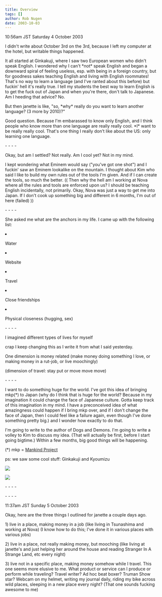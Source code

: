 ```yaml
---
title: Overview
tags: []
author: Rob Nugen
date: 2003-10-03
---
```


<p class=date>10:56am JST Saturday 4 October 2003</p>

<p>I didn't write about October 3rd on the 3rd, because I left my
computer at the hotel, but writable things happened.</p>

<p>It all started at Ginkakuji, where I saw two European women who
didn't speak English.  I wondered why I can't *not* speak English and
began a downward spiral of feeling useless, esp. with being in a
foreign country, but for goodness sakes teaching English and living
with English roommates!  That's no way to learn a language (and I've
ranted about this before) but fuckin' hell it's really true.  I tell
my students the best way to learn English is to get the fuck out of
Japan and when you're there, don't talk to Japanese.  Am I heeding
that advice?  No.</p>

<p>But then janette is like, "so, *why* really do you want to learn
another language?  (3 more by 2010)?"</p>

<p>Good question.  Because I'm embarassed to know only English, and I
think people who know more than one language are really really cool.
*I* want to be really really cool.  That's one thing I really don't
like about the US: only learning one language.</p>

<p>- - - -</p>

<p>Okay, but am I settled?  Not really.  Am I cool yet?  Not in my
mind.</p>

<p>I kept wondering what Eminem would say ("you've got one shot") and
I fuckin' saw an Eminem lookalike on the mountain.  I thought about
Kim who said I like to build my own rules out of the tools I'm given.
And if I can create the tools, so much the better.  (( Then why the
hell am I working at Nova where all the rules and tools are enforced
upon us? I should be teaching English incidentally, not primarily.
Okay, Nova was just a way to get me into Japan.  If I don't cook up
something big and different in 6 months, I'm out of here (failed)
))</p>

<p>- - - -</p>

<p>She asked me what are the anchors in my life.   I came up with the
following list:</p>

<li><p>Water</p></li>
<li><p>Website</p></li>
<li><p>Travel</p></li>
<li><p>Close friendships</p></li>
<li><p>Physical closeness (hugging, sex)</p></li>

<p>- - - -</p>

<p>I imagined different types of lives for myself</p>

<p>crap I keep changing this as I write it from what I said yesterday.</p>

<p>One dimension is money related (make money doing something I love,
or making money in a rut-job, or live moochingly)</p>

<p>(dimension of travel: stay put or move move move)</p>

<p>- - - -</p>

<p>I want to do something huge for the world.  I've got this idea of
bringing mkp(*) to Japan (why do I think that is huge for the world?
Because in my imagination it could change the face of Japanese
culture.   Gotta keep track of this imagination in my mind. I have a
preconceived idea of what amazingness could happen if I bring mkp
over, and if I don't change the face of Japan, then I could feel like
a failure again, even though I've done something pretty big.) and I
wonder how exactly to do that.</p>

<p>I'm going to write to the author of Dogs and Demons.  I'm going to
write a volley to Kim to discuss my idea.  (That will actually be
first, before I start going bigtime.)  Within a few months, big good
things will be happening.</p>

<p>(*) mkp = <a href="http://www.mkp.org">Mankind Project</a></p>

<p>ps: we saw some cool stuff: Ginkakuji and Kyoumizu</p>

<p><a
href="/images/travel/japan2003-2004/005_janette-trip/janette_trip-Images/32.jpg"><img
src="/images/travel/japan2003-2004/005_janette-trip/janette_trip-Thumbnails/32.jpg"
border=0></a></p>

<p><a
href="/images/travel/japan2003-2004/005_janette-trip/janette_trip-Images/37.jpg"><img
src="/images/travel/japan2003-2004/005_janette-trip/janette_trip-Thumbnails/37.jpg"
border=0></a></p>

<p>- - - -</p>
<p>- - - -</p>

<p class=date>11:37am JST Sunday 5 October 2003</p>

<p>Okay, here are the three things I outlined for janette a couple days ago.</p>

<p>1) live in a place, making money in a job (like living in
Tsunashima and working at Nova) (I know how to do this; I've done it
in various places with various jobs)</p>

<p>2) live in a place, not really making money, but mooching (like
living at janette's and just helping her around the house and reading
Stranger In A Strange Land, etc every night)</p>

<p>3) live not in a specific place, making money somehow while I
travel.  This one seems more elusive to me.  What product or service
can I produce or perform while traveling?  Travel writer?  Ad hoc beat
boxer?  Truman Show star?  Webcam on my helmet, writing my journal
daily, riding my bike across wild places, sleeping in a new place
every night?  (That one sounds fucking awesome to me)</p>
